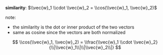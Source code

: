 **similarity**: $\\vec{w}_1 \\cdot \\vec{w}_2 = \\cos(\\vec{w}_1, \\vec{w}_2)$

note:
- the similarity is the dot or inner product of the two vectors
- same as cosine since the vectors are both normalized

$$
\\cos(\\vec{w}_1, \\vec{w}_2) = \\frac{\\vec{w}_1 \\cdot \\vec{w}_2}{\\|\\vec{w}_1\\|\\|\\vec{w}_2\\|}
$$
